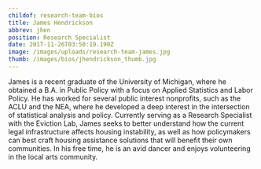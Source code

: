 ```yaml
---
childof: research-team-bios
title: James Hendrickson
abbrev: jhen
position: Research Specialist
date: 2017-11-26T03:50:19.190Z
image: /images/uploads/research-team-james.jpg
thumb: /images/bios/jhendrickson_thumb.jpg
---
```

James is a recent graduate of the University of Michigan, where he obtained a B.A. in Public Policy with a focus on Applied Statistics and Labor Policy. He has worked for several public interest nonprofits, such as the ACLU and the NEA, where he developed a deep interest in the intersection of statistical analysis and policy. Currently serving as a Research Specialist with the Eviction Lab, James seeks to better understand how the current legal infrastructure affects housing instability, as well as how policymakers can best craft housing assistance solutions that will benefit their own communities. In his free time, he is an avid dancer and enjoys volunteering in the local arts community.
